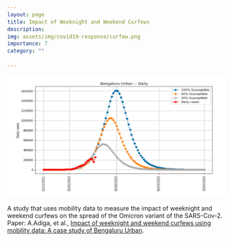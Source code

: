 ```yaml
---
layout: page
title: Impact of Weeknight and Weekend Curfews
description: 
img: assets/img/covid19-response/curfew.png
importance: 7
category: ""

---
```




![](/assets/img/covid19-response/curfew.png)

A study that uses mobility data to measure the impact of weeknight and weekend curfews on the spread of the Omicron variant of the SARS-Cov-2. Paper: A.Adiga, et al., [Impact of weeknight and weekend curfews using mobility data: A case study of Bengaluru Urban](https://www.medrxiv.org/content/10.1101/2022.01.26.22269903v1).